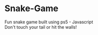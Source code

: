 # Snake-Game
Fun snake game built using ps5 - Javascript
<br /> Don't touch your tail or hit the walls! 
